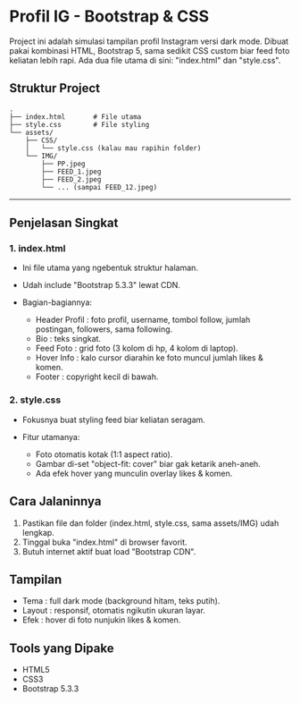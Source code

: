 # Profil IG - Bootstrap & CSS

Project ini adalah simulasi tampilan profil Instagram versi dark mode. Dibuat pakai kombinasi HTML, Bootstrap 5, sama sedikit CSS custom biar feed foto keliatan lebih rapi. Ada dua file utama di sini: "index.html" dan "style.css".

## Struktur Project

```
.
├── index.html       # File utama
├── style.css        # File styling
└── assets/
    ├── CSS/
    │   └── style.css (kalau mau rapihin folder)
    └── IMG/
        ├── PP.jpeg
        ├── FEED_1.jpeg
        ├── FEED_2.jpeg
        └── ... (sampai FEED_12.jpeg)
```

---
## Penjelasan Singkat

### 1. index.html
* Ini file utama yang ngebentuk struktur halaman.
* Udah include "Bootstrap 5.3.3" lewat CDN.
* Bagian-bagiannya:

  * Header Profil : foto profil, username, tombol follow, jumlah postingan, followers, sama following.
  * Bio : teks singkat.
  * Feed Foto : grid foto (3 kolom di hp, 4 kolom di laptop).
  * Hover Info : kalo cursor diarahin ke foto muncul jumlah likes & komen.
  * Footer : copyright kecil di bawah.

### 2. style.css
* Fokusnya buat styling feed biar keliatan seragam.
* Fitur utamanya:

  * Foto otomatis kotak (1:1 aspect ratio).
  * Gambar di-set "object-fit: cover" biar gak ketarik aneh-aneh.
  * Ada efek hover yang munculin overlay likes & komen.

## Cara Jalaninnya
1. Pastikan file dan folder (index.html, style.css, sama assets/IMG) udah lengkap.
2. Tinggal buka "index.html" di browser favorit.
3. Butuh internet aktif buat load "Bootstrap CDN".

## Tampilan
* Tema : full dark mode (background hitam, teks putih).
* Layout : responsif, otomatis ngikutin ukuran layar.
* Efek : hover di foto nunjukin likes & komen.

## Tools yang Dipake
* HTML5
* CSS3
* Bootstrap 5.3.3

